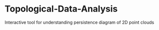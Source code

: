 # Topological-Data-Analysis
Interactive tool for understanding persistence diagram of 2D point clouds
